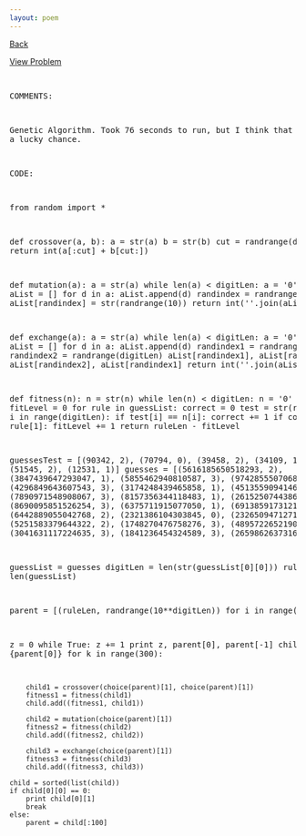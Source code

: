 ```yaml
---
layout: poem
---
```



<html><head><title>Euler - Problem 185</title>
<script type="text/javascript">

  var _gaq = _gaq || [];
  _gaq.push(['_setAccount', 'UA-16960753-5']);
  _gaq.push(['_trackPageview']);

  (function() {
    var ga = document.createElement('script'); ga.type = 'text/javascript'; ga.async = true;
    ga.src = ('https:' == document.location.protocol ? 'https://ssl' : 'http://www') + '.google-analytics.com/ga.js';
    var s = document.getElementsByTagName('script')[0]; s.parentNode.insertBefore(ga, s);
  })();

</script></head><body><p><a href="../index.html">Back</a></p>
<p><a href="http://projecteuler.net/problem=185" target="_blank">View Problem</a></p>
<pre>

COMMENTS:

Genetic Algorithm. Took 76 seconds to run, but I think that was just a lucky chance.


CODE:

from random import *

def crossover(a, b):
	a = str(a)
	b = str(b)
	cut = randrange(digitLen)
	return int(a[:cut] + b[cut:])

def mutation(a):
	a = str(a)
	while len(a) < digitLen:
		a = '0' + a
	aList = []
	for d in a:
		aList.append(d)
	randindex = randrange(digitLen)
	aList[randindex] = str(randrange(10))
	return int(''.join(aList))

def exchange(a):
	a = str(a)
	while len(a) < digitLen:
		a = '0' + a
	aList = []
	for d in a:
		aList.append(d)
	randindex1 = randrange(digitLen)
	randindex2 = randrange(digitLen)
	aList[randindex1], aList[randindex2] = aList[randindex2], aList[randindex1]
	return int(''.join(aList))

def fitness(n):
	n = str(n)
	while len(n) < digitLen:
		n = '0' + n
	fitLevel = 0
	for rule in guessList:
		correct = 0
		test = str(rule[0])
		for i in range(digitLen):
			if test[i] == n[i]:
				correct += 1
		if correct == rule[1]:
			fitLevel += 1
	return ruleLen - fitLevel


guessesTest = [(90342, 2), (70794, 0), (39458, 2), (34109, 1), (51545, 2), (12531, 1)]
guesses = [(5616185650518293, 2), (3847439647293047, 1), (5855462940810587, 3), (9742855507068353, 3), (4296849643607543, 3), (3174248439465858, 1), (4513559094146117, 2), (7890971548908067, 3), (8157356344118483, 1), (2615250744386899, 2), (8690095851526254, 3), (6375711915077050, 1), (6913859173121360, 1), (6442889055042768, 2), (2321386104303845, 0), (2326509471271448, 2), (5251583379644322, 2), (1748270476758276, 3), (4895722652190306, 1), (3041631117224635, 3), (1841236454324589, 3), (2659862637316867, 2)]

guessList = guesses
digitLen = len(str(guessList[0][0]))
ruleLen = len(guessList)

parent = [(ruleLen, randrange(10**digitLen)) for i in range(100)]

z = 0
while True:
	z += 1
	print z, parent[0], parent[-1]
	child = {parent[0]}
	for k in range(300):
		
		child1 = crossover(choice(parent)[1], choice(parent)[1])
		fitness1 = fitness(child1)
		child.add((fitness1, child1))
		
		child2 = mutation(choice(parent)[1])
		fitness2 = fitness(child2)
		child.add((fitness2, child2))
		
		child3 = exchange(choice(parent)[1])
		fitness3 = fitness(child3)
		child.add((fitness3, child3))		
	
	child = sorted(list(child))
	if child[0][0] == 0:
		print child[0][1]
		break
	else:
		parent = child[:100]


</pre></body></html>
